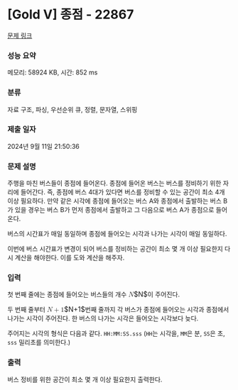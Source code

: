 # [Gold V] 종점 - 22867 

[문제 링크](https://www.acmicpc.net/problem/22867) 

### 성능 요약

메모리: 58924 KB, 시간: 852 ms

### 분류

자료 구조, 파싱, 우선순위 큐, 정렬, 문자열, 스위핑

### 제출 일자

2024년 9월 11일 21:50:36

### 문제 설명

<p>주행을 마친 버스들이 종점에 들어온다. 종점에 들어온 버스는 버스를 정비하기 위한 자리에 들어간다. 즉, 종점에 버스 4대가 있다면 버스를 정비할 수 있는 공간이 최소 4개 이상 필요하다. 만약 같은 시각에 종점에 들어오는 버스 A와 종점에서 출발하는 버스 B가 있을 경우는 버스 B가 먼저 종점에서 출발하고 그 다음으로 버스 A가 종점으로 들어온다.</p>

<p>버스의 시간표가 매일 동일하며 종점에 들어오는 시각과 나가는 시각이 매일 동일하다.</p>

<p>이번에 버스 시간표가 변경이 되어 버스를 정비하는 공간이 최소 몇 개 이상 필요한지 다시 계산을 해야한다. 이를 도와 계산을 해주자.</p>

### 입력 

 <p>첫 번째 줄에는 종점에 들어오는 버스들의 개수 <mjx-container class="MathJax" jax="CHTML" style="font-size: 109%; position: relative;"><mjx-math class="MJX-TEX" aria-hidden="true"><mjx-mi class="mjx-i"><mjx-c class="mjx-c1D441 TEX-I"></mjx-c></mjx-mi></mjx-math><mjx-assistive-mml unselectable="on" display="inline"><math xmlns="http://www.w3.org/1998/Math/MathML"><mi>N</mi></math></mjx-assistive-mml><span aria-hidden="true" class="no-mathjax mjx-copytext">$N$</span></mjx-container>이 주어진다.</p>

<p>두 번째 줄부터 <mjx-container class="MathJax" jax="CHTML" style="font-size: 109%; position: relative;"><mjx-math class="MJX-TEX" aria-hidden="true"><mjx-mi class="mjx-i"><mjx-c class="mjx-c1D441 TEX-I"></mjx-c></mjx-mi><mjx-mo class="mjx-n" space="3"><mjx-c class="mjx-c2B"></mjx-c></mjx-mo><mjx-mn class="mjx-n" space="3"><mjx-c class="mjx-c31"></mjx-c></mjx-mn></mjx-math><mjx-assistive-mml unselectable="on" display="inline"><math xmlns="http://www.w3.org/1998/Math/MathML"><mi>N</mi><mo>+</mo><mn>1</mn></math></mjx-assistive-mml><span aria-hidden="true" class="no-mathjax mjx-copytext">$N+1$</span></mjx-container>번째 줄까지 각 버스가 종점에 들어오는 시각과 종점에서 나가는 시각이 주어진다. 한 버스의 나가는 시각은 들어오는 시각보다 늦다.</p>

<p>주어지는 시각의 형식은 다음과 같다. <code>HH:MM:SS.sss</code> (<code>HH</code>는 시각을, <code>MM</code>은 분, <code>SS</code>은 초, <code>sss</code> 밀리초를 의미한다.)</p>

### 출력 

 <p>버스 정비를 위한 공간이 최소 몇 개 이상 필요한지 출력한다.</p>

